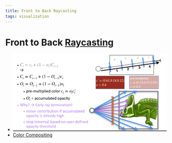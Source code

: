 ```yaml
---
title: Front to Back Raycasting
tags: visualization
---
```


# Front to Back [Raycasting](Raycasting.md)
- ![im](assets/Pasted%20Image%2020220418002010.png)
- [Color Compositing](Color%20Compositing.md)






























































































